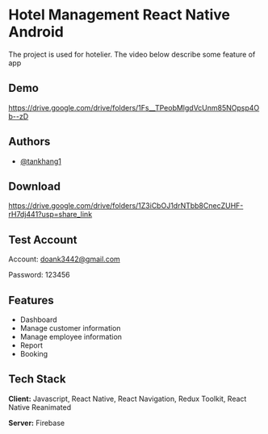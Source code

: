 # Hotel Management React Native Android

The project is used for hotelier. The video below describe some feature of app


## Demo

https://drive.google.com/drive/folders/1Fs__TPeobMlgdVcUnm85NOpsp4Ob--zD

## Authors

- [@tankhang1](https://github.com/tankhang1)


## Download
https://drive.google.com/drive/folders/1Z3iCbOJ1drNTbb8CnecZUHF-rH7dj441?usp=share_link
## Test Account

Account: doank3442@gmail.com

Password: 123456




## Features

- Dashboard
- Manage customer information
- Manage employee information
- Report
- Booking


## Tech Stack

**Client:** Javascript, React Native, React Navigation, Redux Toolkit, React Native Reanimated

**Server:** Firebase

